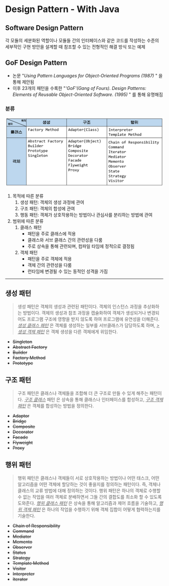 # Design Pattern - With Java

## Software Design Pattern
각 모듈의 세분화된 역할이나 모듈들 간의 인터페이스와 같은 코드를 작성하는 수준의 세부적인 구현 방안을
설계할 때 참조할 수 있는 전형적인 해결 방식 또는 예제

## GoF Design Pattern
* 논문 "_Using Pattern Languages for Object-Oriented Programs (1987)_ "  을 통해 제안됨
* 이후 23개의 패턴을 수록한 "_'GoF'(Gang of Fours). Design Patterns: Elements of Reusable Object-Oriented Software. (1995)_ " 를 통해 유명해짐

### 분류
![gof table](./gof.png)
1. 목적에 따른 분류
   1. 생성 패턴: 객체의 생성 과정에 관여
   2. 구조 패턴: 객체의 합성에 관여
   3. 행동 패턴: 객체가 상호작용하는 방법이나 관심사를 분리하는 방법에 관여
2. 범위에 따른 분류
   1. 클래스 패턴
      * 패턴을 주로 클래스에 적용
      * 클래스와 서브 클래스 간의 관련성을 다룸
      * 주로 상속을 통해 관련되며, 컴파일 타임에 정적으로 결정됨
   2. 객체 패턴
      * 패턴을 주로 객체에 적용
      * 객체 간의 관련성을 다룸
      * 런타임에 변경될 수 있는 동적인 성격을 가짐
---
## 생성 패턴
> 생성 패턴은 객체의 생성과 관련된 패턴이다. 객체의 인스턴스 과정을 추상화하는 방법이다. 
> 객체의 생성과 참조 과정을 캡슐화하여 객체가 생성되거나 변경되어도 프로그램 구조에 영향을
> 받지 않도록 하여 프로그램에 유연성을 더해준다. <u>*생성 클래스 패턴*</u> 은 객체를 생성하는 일부를 서브클래스가 담당하도록 하며,
> <u>*>생성 객체 패턴*</u> 은 객체 생성을 다른 객체에게 위임한다.

* ~~Singleton~~
* ~~Abstract Factory~~
* ~~Builder~~
* ~~Factory Method~~
* ~~Prototype~~


## 구조 패턴
> 구조 패턴은 클래스나 객체들을 조합해 더 큰 구조로 만들 수 있게 해주는 패턴이다.
> <u>*구조 클래스*</u> 패턴 은 상속을 통해 클래스나 인터페이스를 합성하고,
> <u>*구조 객체 패턴*</u> 은 객체를 합성하는 방법을 정의한다.

* ~~Adaptor~~
* ~~Bridge~~
* ~~Composite~~
* ~~Decorator~~
* ~~Facade~~
* ~~Flyweight~~
* ~~Proxy~~

## 행위 패턴
> 행위 패턴은 클래스나 객체들이 서로 상호작용하는 방법이나 어떤 태스크, 어떤 알고리즘을 어떤 객체에 할당하는 것이 좋을지를
> 정의하는 패턴이다. 즉, 객체나 클래스의 교류 방법에 대해 정의하는 것이다. 행위 패턴은 하나의 객체로 수행할 수 없는 작업을
> 여러 객체로 분배하면서 그들 간의 결합도를 최소화 할 수 있도록 도와준다. <u>*행위 클래스 패턴*</u> 은 상속을 통해 
> 알고리즘과 제어 흐름을 기술하고, <u>*행위 객체 패턴*</u> 은 하나의 작업을 수행하기 위해 객체 집합이 어떻게 협력하는지를
> 기술한다.

* ~~Chain of Responsibility~~
* ~~Command~~
* ~~Mediator~~
* ~~Memento~~
* ~~Observer~~
* ~~Status~~
* ~~Strategy~~
* ~~Template Method~~
* ~~Visitor~~
* ~~Interpreter~~
* ~~Iterator~~